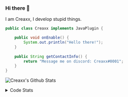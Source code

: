### Hi there 👋

I am Creaxx, I develop stupid things. 

```java
public class Creaxx implements JavaPlugin {

    public void onEnable() {
        System.out.println("Hello there!");
    }
    
    public String getContactInfo() {
        return "Message me on discord: Creaxx#0001";
    }
}
```

![Creaxx's Github Stats](https://github-readme-stats.vercel.app/api?username=CreaxxOG&show_icons=true&theme=dark&count_private=true)

<details>
  <summary>Code Stats</summary>

<!--START_SECTION:waka-->
![Code Time](http://img.shields.io/badge/Code%20Time-796%20hrs%2011%20mins-blue)

![Lines of code](https://img.shields.io/badge/From%20Hello%20World%20I%27ve%20Written-70%20Thousand%20lines%20of%20code-blue)

**🐱 My GitHub Data** 

> 🏆 302 Contributions in the Year 2022
 > 
> 📦 226.8 kB Used in GitHub's Storage 
 > 
> 🚫 Not Opted to Hire
 > 
> 📜 3 Public Repositories 
 > 
> 🔑 2 Private Repositories  
 > 
**I'm a Night 🦉** 

```text
🌞 Morning    6 commits      █░░░░░░░░░░░░░░░░░░░░░░░░   4.41% 
🌆 Daytime    46 commits     ████████░░░░░░░░░░░░░░░░░   33.82% 
🌃 Evening    70 commits     ████████████░░░░░░░░░░░░░   51.47% 
🌙 Night      14 commits     ██░░░░░░░░░░░░░░░░░░░░░░░   10.29%

```
📅 **I'm Most Productive on Wednesday** 

```text
Monday       21 commits     ███░░░░░░░░░░░░░░░░░░░░░░   15.44% 
Tuesday      32 commits     ██████░░░░░░░░░░░░░░░░░░░   23.53% 
Wednesday    45 commits     ████████░░░░░░░░░░░░░░░░░   33.09% 
Thursday     6 commits      █░░░░░░░░░░░░░░░░░░░░░░░░   4.41% 
Friday       9 commits      █░░░░░░░░░░░░░░░░░░░░░░░░   6.62% 
Saturday     17 commits     ███░░░░░░░░░░░░░░░░░░░░░░   12.5% 
Sunday       6 commits      █░░░░░░░░░░░░░░░░░░░░░░░░   4.41%

```


📊 **This Week I Spent My Time On** 

```text
💬 Programming Languages: 
Java                     41 hrs 30 mins      ██████████████████████░░░   90.15% 
Kotlin                   3 hrs 30 mins       ██░░░░░░░░░░░░░░░░░░░░░░░   7.61% 
XML                      47 mins             ░░░░░░░░░░░░░░░░░░░░░░░░░   1.73% 
YAML                     11 mins             ░░░░░░░░░░░░░░░░░░░░░░░░░   0.43% 
GitIgnore file           0 secs              ░░░░░░░░░░░░░░░░░░░░░░░░░   0.03%

🔥 Editors: 
IntelliJ                 45 hrs 27 mins      █████████████████████████   100.0%

```

**I Mostly Code in Java** 

```text
Java                     4 repos             ██████████████░░░░░░░░░░░   57.14% 
EJS                      1 repo              ███░░░░░░░░░░░░░░░░░░░░░░   14.29% 
Kotlin                   1 repo              ███░░░░░░░░░░░░░░░░░░░░░░   14.29% 
Python                   1 repo              ███░░░░░░░░░░░░░░░░░░░░░░   14.29%

```



 Last Updated on 18/08/2022 18:29:11 UTC
<!--END_SECTION:waka-->
</details>
